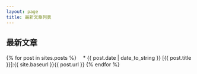 ```yaml
---
layout: page
title: 最新文章列表
---
```


## 最新文章

{% for post in sites.posts %}
　* {{ post.date | date_to_string }} [{{ post.title }}]:{{ site.baseurl }}{{ post.url }}
{% endfor %}

